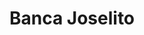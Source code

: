 ---
title: "Banca Joselito"
url: /santo-domingo/banca-joselito-avenida-alma-mater/
shop: lotería
---
